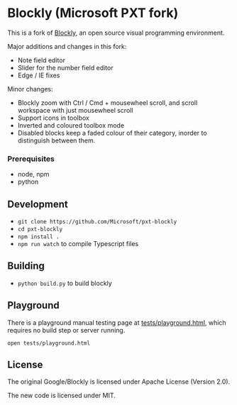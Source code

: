 # Blockly (Microsoft PXT fork)

This is a fork of [Blockly](https://github.com/google/blockly/), an open source visual programming environment.

Major additions and changes in this fork:

* Note field editor
* Slider for the number field editor
* Edge / IE fixes

Minor changes:

* Blockly zoom with Ctrl / Cmd + mousewheel scroll, and scroll workspace with just mousewheel scroll
* Support icons in toolbox
* Inverted and coloured toolbox mode
* Disabled blocks keep a faded colour of their category, inorder to distinguish between them.


### Prerequisites

* node, npm
* python

## Development

* `git clone https://github.com/Microsoft/pxt-blockly`
* `cd pxt-blockly`
* `npm install .`
* `npm run watch` to compile Typescript files

## Building

* `python build.py` to build blockly

## Playground

There is a playground manual testing page at [tests/playground.html](./tests/playground.html), which requires no build step or server running.

`open tests/playground.html`

## License

The original Google/Blockly is licensed under Apache License (Version 2.0).

The new code is licensed under MIT.
